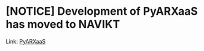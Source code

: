 # [NOTICE] Development of PyARXaaS has moved to NAVIKT

Link: [PyARXaaS](https://github.com/navikt/pyarxaas)